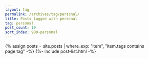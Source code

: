 ```yaml
---
layout: tag
permalink: /archives/tag/personal/
title: Posts tagged with personal
tag: personal
post_count: 19
sort_index: 980-personal
---
```

{% assign posts = site.posts | where_exp: "item", "item.tags contains page.tag" -%}
{%- include post-list.html -%}
